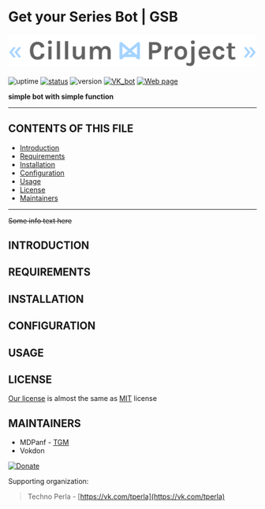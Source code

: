 # Get your Series Bot | GSB

<h4 align="center">
  <img alt="cillum project" src="cillum-project.png">
</h4>

![uptime](https://img.shields.io/badge/uptime-30%25-yellow)
[![status](https://img.shields.io/badge/status-in%20developing-639a8f)](https://github.com/users/mdpanf/projects/2)
![version](https://img.shields.io/badge/version-0.1.2-blue)
[![VK_bot](https://img.shields.io/badge/GSB-Check%20out%20bot-brightgreen)](https://vk.com/gsb_bot)
[![Web page](https://img.shields.io/badge/WEB-Visit%20our%20site-lightblue)](https://mdpanf.github.io/gsb-python/)

**simple bot with simple function**

---
## CONTENTS OF THIS FILE

* [Introduction][1]
* [Requirements][2]
* [Installation][3]
* [Configuration][4]
* [Usage][5]
* [License][6]
* [Maintainers][7]
---
~~Some info text here~~
## INTRODUCTION

## REQUIREMENTS

## INSTALLATION

## CONFIGURATION

## USAGE

## LICENSE
[Our license](/LICENSE) is almost the same as [MIT](https://choosealicense.com/licenses/mit/) license

## MAINTAINERS
- MDPanf - [TGM](https://t.me/mdpanf7)
- Vokdon

[![Donate](https://img.shields.io/badge/Donate-Ya.Money-black?color=orange)](https://yasobe.ru/na/cillum_proj_1)

Supporting organization:

> Techno Perla - [https://vk.com/tperla](https://vk.com/tperla)

[1]: https://github.com/mdpanf/gsb-python#introduction "introduction"
[2]: https://github.com/mdpanf/gsb-python#requirements "requirements"
[3]: https://github.com/mdpanf/gsb-python#installation "installation"
[4]: https://github.com/mdpanf/gsb-python#configuration "configuration"
[5]: https://github.com/mdpanf/gsb-python#usage "usage"
[6]: https://github.com/mdpanf/gsb-python#license "license"
[7]: https://github.com/mdpanf/gsb-python#maintainers "maintainers"

